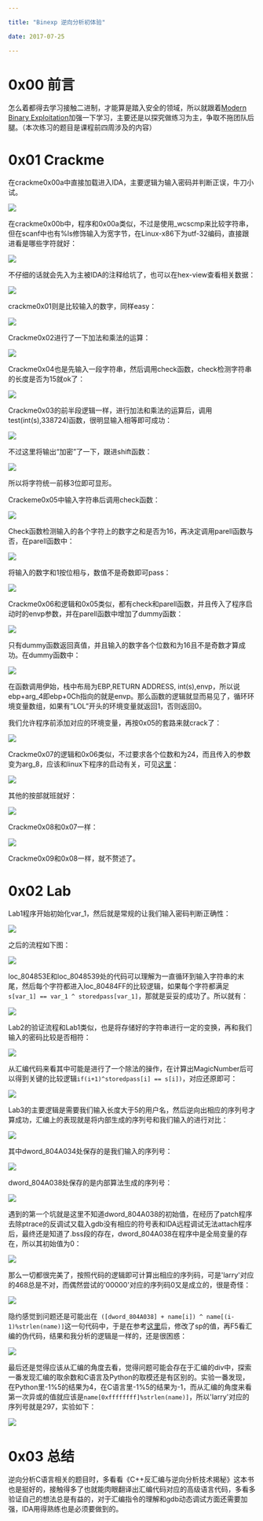 ```yaml
---

title: "Binexp 逆向分析初体验"

date: 2017-07-25

---
```


# 0x00 前言

怎么着都得去学习接触二进制，才能算是踏入安全的领域，所以就跟着[Modern Binary Exploitation](http://security.cs.rpi.edu/courses/binexp-spring2015/)加强一下学习，主要还是以探究做练习为主，争取不拖团队后腿。（本次练习的题目是课程前四周涉及的内容）

# 0x01 Crackme

在crackme0x00a中直接加载进入IDA，主要逻辑为输入密码并判断正误，牛刀小试。

![][1]

在crackme0x00b中，程序和0x00a类似，不过是使用_wcscmp来比较字符串，但在scanf中也有%ls修饰输入为宽字节，在Linux-x86下为utf-32编码，直接跟进看是哪些字符就好：

![][2]

不仔细的话就会先入为主被IDA的注释给坑了，也可以在hex-view查看相关数据：

![][3]

crackme0x01则是比较输入的数字，同样easy：

![][4]

Crackme0x02进行了一下加法和乘法的运算：

![][5]

Crackme0x04也是先输入一段字符串，然后调用check函数，check检测字符串的长度是否为15就ok了：

![][6]

Crackme0x03的前半段逻辑一样，进行加法和乘法的运算后，调用test(int(s),338724)函数，很明显输入相等即可成功：

![][7]

不过这里将输出“加密”了一下，跟进shift函数：

![][8]

所以将字符统一前移3位即可显形。

Crackeme0x05中输入字符串后调用check函数：

![][9]

Check函数检测输入的各个字符上的数字之和是否为16，再决定调用parell函数与否，在parell函数中：

![][10]

将输入的数字和1按位相与，数值不是奇数即可pass：

![][11]

Crackme0x06和逻辑和0x05类似，都有check和parell函数，并且传入了程序启动时的envp参数，并在parell函数中增加了dummy函数：

![][12]

只有dummy函数返回真值，并且输入的数字各个位数和为16且不是奇数才算成功。在dummy函数中：

![][13]

在函数调用伊始，栈中布局为EBP,RETURN ADDRESS, int(s),envp，所以说ebp+arg_4即ebp+0Ch指向的就是envp。那么函数的逻辑就显而易见了，循环环境变量数组，如果有”LOL”开头的环境变量就返回1，否则返回0。

我们允许程序前添加对应的环境变量，再按0x05的套路来就crack了：

![][14]

Crackme0x07的逻辑和0x06类似，不过要求各个位数和为24，而且传入的参数变为arg_8，应该和linux下程序的启动有关，可见[这里](http://www.jianshu.com/p/eb39eac9d82e)：

![][15]

其他的按部就班就好：

![][16]

Crackme0x08和0x07一样：

![][17]

Crackme0x09和0x08一样，就不赘述了。

# 0x02 Lab

Lab1程序开始初始化var_1，然后就是常规的让我们输入密码判断正确性：

![][18]

之后的流程如下图：

![][19]

loc_804853E和loc_8048539处的代码可以理解为一直循环到输入字符串的末尾，然后每个字符都进入loc_80484FF的比较逻辑，如果每个字符都满足`s[var_1] == var_1 ^ storedpass[var_1]`，那就是妥妥的成功了。所以就有：

![][20]

Lab2的验证流程和Lab1类似，也是将存储好的字符串进行一定的变换，再和我们输入的密码比较是否相符：

![][21]

从汇编代码来看其中可能是进行了一个除法的操作，在计算出MagicNumber后可以得到关键的比较逻辑`if(i+1)^storedpass[i] == s[i])`，对应还原即可：

![][22]

Lab3的主要逻辑是需要我们输入长度大于5的用户名，然后逆向出相应的序列号才算成功，汇编上的表现就是将内部生成的序列号和我们输入的进行对比：

![][23]

其中dword_804A034处保存的是我们输入的序列号：

![][24]

dword_804A038处保存的是内部算法生成的序列号：

![][25]

遇到的第一个坑就是这里不知道dword_804A038的初始值，在经历了patch程序去除ptrace的反调试又载入gdb没有相应的符号表和IDA远程调试无法attach程序后，最终还是知道了.bss段的存在，dword_804A038在程序中是全局变量的存在，所以其初始值为0：

![][26]

那么一切都很完美了，按照代码的逻辑即可计算出相应的序列码，可是'larry'对应的468总是不对，而偶然尝试的'00000'对应的序列码0又是成立的，很是奇怪：

![][27]

隐约感觉到问题还是可能出在` ([dword_804A038] + name[i]) ^ name[(i-1)%strlen(name)]`这一句代码中，于是在参考[这里](http://blog.csdn.net/wjcsharp/article/details/11075993)后，修改了sp的值，再F5看汇编的伪代码，结果和我分析的逻辑是一样的，还是很困惑：

![][28]

最后还是觉得应该从汇编的角度去看，觉得问题可能会存在于汇编的div中，探索一番发现汇编的取余数和C语言及Python的取模还是有区别的。实验一番发现，在Python里-1%5的结果为4，在C语言里-1%5的结果为-1，而从汇编的角度来看第一次异或的值就应该是`name[0xffffffff]%strlen(name)]`，所以'larry'对应的序列号就是297，实验如下：

![][29]

# 0x03 总结

逆向分析C语言相关的题目时，多看看《C++反汇编与逆向分析技术揭秘》这本书也是挺好的，接触得多了也就能肉眼翻译出汇编代码对应的高级语言代码，多看多验证自己的想法总是有益的，对于汇编指令的理解和gdb动态调试方面还需要加强，IDA用得熟练也是必须要做到的。


[1]: http://ojyzyrhpd.bkt.clouddn.com/20170725/1.png
[2]: http://ojyzyrhpd.bkt.clouddn.com/20170725/2.png
[3]: http://ojyzyrhpd.bkt.clouddn.com/20170725/3.png
[4]: http://ojyzyrhpd.bkt.clouddn.com/20170725/4.png
[5]: http://ojyzyrhpd.bkt.clouddn.com/20170725/5.png
[6]: http://ojyzyrhpd.bkt.clouddn.com/20170725/6.png
[7]: http://ojyzyrhpd.bkt.clouddn.com/20170725/7.png
[8]: http://ojyzyrhpd.bkt.clouddn.com/20170725/8.png
[9]: http://ojyzyrhpd.bkt.clouddn.com/20170725/9.png
[10]: http://ojyzyrhpd.bkt.clouddn.com/20170725/10.png
[11]: http://ojyzyrhpd.bkt.clouddn.com/20170725/11.png
[12]: http://ojyzyrhpd.bkt.clouddn.com/20170725/12.png
[13]: http://ojyzyrhpd.bkt.clouddn.com/20170725/13.png
[14]: http://ojyzyrhpd.bkt.clouddn.com/20170725/14.png
[15]: http://ojyzyrhpd.bkt.clouddn.com/20170725/15.png
[16]: http://ojyzyrhpd.bkt.clouddn.com/20170725/16.png
[17]: http://ojyzyrhpd.bkt.clouddn.com/20170725/17.png
[18]: http://ojyzyrhpd.bkt.clouddn.com/20170725/18.png
[19]: http://ojyzyrhpd.bkt.clouddn.com/20170725/19.png
[20]: http://ojyzyrhpd.bkt.clouddn.com/20170725/20.png
[21]: http://ojyzyrhpd.bkt.clouddn.com/20170725/21.png
[22]: http://ojyzyrhpd.bkt.clouddn.com/20170725/22.png
[23]: http://ojyzyrhpd.bkt.clouddn.com/20170725/23.png
[24]: http://ojyzyrhpd.bkt.clouddn.com/20170725/24.png
[25]: http://ojyzyrhpd.bkt.clouddn.com/20170725/25.png
[26]: http://ojyzyrhpd.bkt.clouddn.com/20170725/26.png
[27]: http://ojyzyrhpd.bkt.clouddn.com/20170725/27.png
[28]: http://ojyzyrhpd.bkt.clouddn.com/20170725/28.png
[29]: http://ojyzyrhpd.bkt.clouddn.com/20170725/29.png